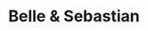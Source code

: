 ---
title: "Belle & Sebastian"
summary: "Belle & Sebastian is an indie pop band that formed in Glasgow, Scotland in January 1996. The band is named after Belle Et Sébastien, a French novel by about a boy and his Pyrénées mountain dog . The novel became famous and a popular children's television series in France in the late 1960s, and then internationally in the early 1970s. In October 2014 the band reissued all 11 of their releases, up to that point, under the series heading , taken from the song with the same name that appeared on ."
image: "belle-sebastian.jpg"
apple_music_artist_url: "None"
---